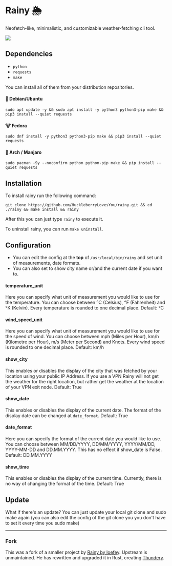 # Rainy 🌦️
Neofetch-like, minimalistic, and customizable weather-fetching cli tool.

<img src="assets/preview.png">

## Dependencies
* `python`
* `requests`
* `make`

You can install all of them from your distribution repositories.
#### 🐧 Debian/Ubuntu
```commandline
sudo apt update -y && sudo apt install -y python3 python3-pip make && pip3 install --quiet requests
```

#### 🐮 Fedora
```commandline
sudo dnf install -y python3 python3-pip make && pip3 install --quiet requests
```
#### 🧪 Arch / Manjaro
```commandline
sudo pacman -Sy --noconfirm python python-pip make && pip install --quiet requests
```

## Installation
To install rainy run the following command:
```commandline
git clone https://github.com/HuckleberryLovesYou/rainy.git && cd ./rainy && make install && rainy
```
After this you can just type `rainy` to execute it.

To uninstall rainy, you can run `make uninstall`.

## Configuration
* You can edit the config at the **top** of `/usr/local/bin/rainy` and set unit of measurements, date formats.
* You can also set to show city name or/and the current date if you want to.
#### temperature_unit
Here you can specify what unit of measurement you would like to use for the temperature.
You can choose between °C (Celsius), °F (Fahrenheit) and °K (Kelvin).
Every temperature is rounded to one decimal place.
Default: °C

#### wind_speed_unit
Here you can specify what unit of measurement you would like to use for the speed of wind.
You can choose between mph (Miles per Hour), km/h (Kilometre per Hour), m/s (Meter per Second) and Knots.
Every wind speed is rounded to one decimal place.
Default: km/h

#### show_city
This enables or disables the display of the city that was fetched by your location using your public IP Address.
If you use a VPN Rainy will not get the weather for the right location, but rather get the weather at the location of your VPN exit node.
Default: True

#### show_date
This enables or disables the display of the current date.
The format of the display date can be changed at `date_format`.
Default: True

#### date_format
Here you can specify the format of the current date you would like to use.
You can choose between MM/DD/YYYY, DD/MM/YYYY, YYYY/MM/DD, YYYY-MM-DD and DD.MM.YYYY.
This has no effect if show_date is False.
Default: DD.MM.YYYY

#### show_time
This enables or disables the display of the current time.
Currently, there is no way of changing the format of the time.
Default: True

## Update
What if there's an update? You can just update your local git clone and sudo make again (you can also edit the config of the git clone you you don't have to set it every time you sudo make)

---

### Fork

This was a fork of a smaller project by [Rainy by loefey](https://github.com/loefey/rainy). 
Upstream is unmaintained. He has rewritten and upgraded it in Rust, creating [Thundery](https://github.com/loefey/thundery).